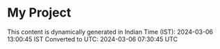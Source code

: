 # My Project

This content is dynamically generated in Indian Time (IST): 2024-03-06 13:00:45 IST
Converted to UTC: 2024-03-06 07:30:45 UTC
